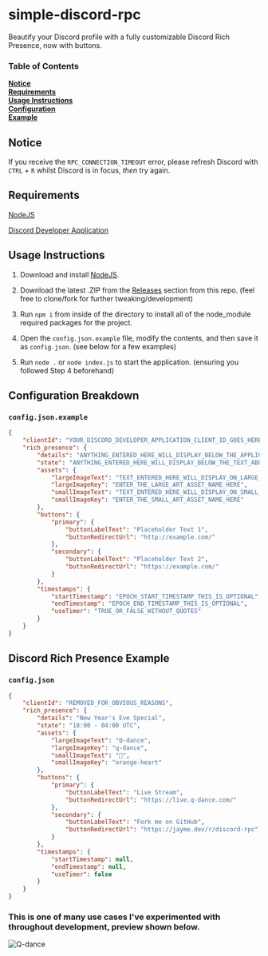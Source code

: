 # simple-discord-rpc

Beautify your Discord profile with a fully customizable Discord Rich Presence, now with buttons.

### Table of Contents
**[Notice](#notice)**<br>
**[Requirements](#requirements)**<br>
**[Usage Instructions](#usage-instructions)**<br>
**[Configuration](#configuration-breakdown)**<br>
**[Example](#discord-rich-presence-example)**

## Notice
If you receive the `RPC_CONNECTION_TIMEOUT` error, please refresh Discord with `CTRL` + `R` whilst Discord is in focus, *then* try again.

## Requirements
[NodeJS](https://nodejs.org/en/download/)

[Discord Developer Application](https://discord.com/developers/applications)

## Usage Instructions
1. Download and install [NodeJS](https://nodejs.org/en/download/).

2. Download the latest .ZIP from the [Releases](https://github.com/Jxyme/simple-discord-rpc/releases) section from this repo. (feel free to clone/fork for further tweaking/development)

3. Run `npm i` from inside of the directory to install all of the node_module required packages for the project.

4. Open the `config.json.example` file, modify the contents, and then save it as `config.json`. (see below for a few examples)

5. Run `node .` or `node index.js` to start the application. (ensuring you followed Step 4 beforehand)

## Configuration Breakdown

### `config.json.example`

```json
{
    "clientId": "YOUR_DISCORD_DEVELOPER_APPLICATION_CLIENT_ID_GOES_HERE",
    "rich_presence": {
        "details": "ANYTHING_ENTERED_HERE_WILL_DISPLAY_BELOW_THE_APPLICATION_NAME",
        "state": "ANYTHING_ENTERED_HERE_WILL_DISPLAY_BELOW_THE_TEXT_ABOVE",
        "assets": {
            "largeImageText": "TEXT_ENTERED_HERE_WILL_DISPLAY_ON_LARGE_IMAGE_HOVER",
            "largeImageKey": "ENTER_THE_LARGE_ART_ASSET_NAME_HERE",
            "smallImageText": "TEXT_ENTERED_HERE_WILL_DISPLAY_ON_SMALL_IMAGE_HOVER",
            "smallImageKey": "ENTER_THE_SMALL_ART_ASSET_NAME_HERE"
        },
        "buttons": {
            "primary": {
                "buttonLabelText": "Placeholder Text 1",
                "buttonRedirectUrl": "http://example.com/"
            },
            "secondary": {
                "buttonLabelText": "Placeholder Text 2",
                "buttonRedirectUrl": "https://example.com/"
            }
        },
        "timestamps": {
            "startTimestamp": "EPOCH_START_TIMESTAMP_THIS_IS_OPTIONAL",
            "endTimestamp": "EPOCH_END_TIMESTAMP_THIS_IS_OPTIONAL",
            "useTimer": "TRUE_OR_FALSE_WITHOUT_QUOTES"
        }
    }
}
```

## Discord Rich Presence Example

### `config.json`
```json
{
    "clientId": "REMOVED_FOR_OBVIOUS_REASONS",
    "rich_presence": {
        "details": "New Year's Eve Special",
        "state": "18:00 - 04:00 UTC",
        "assets": {
            "largeImageText": "Q-dance",
            "largeImageKey": "q-dance",
            "smallImageText": "🧡",
            "smallImageKey": "orange-heart"
        },
        "buttons": {
            "primary": {
                "buttonLabelText": "Live Stream",
                "buttonRedirectUrl": "https://live.q-dance.com/"
            },
            "secondary": {
                "buttonLabelText": "Fork me on GitHub",
                "buttonRedirectUrl": "https://jayme.dev/r/discord-rpc"
            }
        },
        "timestamps": {
            "startTimestamp": null,
            "endTimestamp": null,
            "useTimer": false
        }
    }
}
```

### This is one of many use cases I've experimented with throughout development, preview shown below.

![Q-dance](https://i.jayme.dev/DZZdMYN.png)
